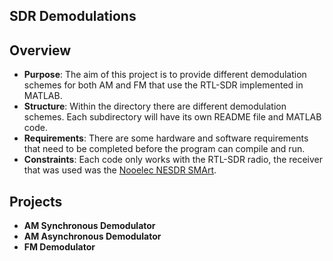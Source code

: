 ## SDR Demodulations
## Overview
- **Purpose**: The aim of this project is to provide different demodulation schemes for both AM and FM that use the RTL-SDR implemented in MATLAB.
- **Structure**: Within the directory there are different demodulation schemes. Each subdirectory will have its own README file and MATLAB code.
- **Requirements**: There are some hardware and software requirements that need to be completed before the program can compile and run.  
- **Constraints**: Each code only works with the RTL-SDR radio, the receiver that was used was the [Nooelec NESDR SMArt](https://www.amazon.com/gp/product/B01GDN1T4S/ref=ppx_yo_dt_b_asin_title_o00_s00?ie=UTF8&psc=1).

## Projects
- **AM Synchronous Demodulator**
- **AM Asynchronous Demodulator**
- **FM Demodulator**
